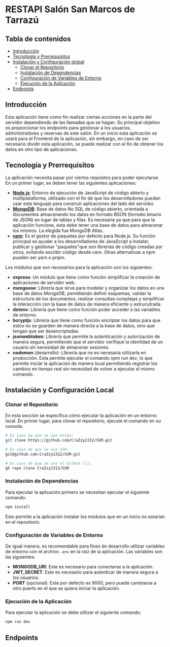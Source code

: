 # RESTAPI Salón San Marcos de Tarrazú

## Tabla de contenidos

- [Introducción](#introducción)
- [Tecnología y Prerrequisitos](#tecnología-y-prerrequisitos)
- [Instalación y Configuración global](#instalación-y-configuración-local)
  - [Clonar el Repositorio](#clonar-el-repositorio)
  - [Instalación de Dependencias](#instalación-de-dependencias)
  - [Configuración de Variables de Entorno](#configuración-de-variables-de-entorno)
  - [Ejecución de la Aplicación](#ejecución-de-la-aplicación)
- [Endpoints](#endpoints)

## Introducción

Esta aplicación tiene como fin realizar ciertas acciones en la parte del servidor dependiendo de las llamadas que se hagan. Su principal objetivo es proporcionar los endpoints para gestionar a los usuarios, administradores y reservas de este salón. En un inicio esta aplicación se usará para el Frontend de la aplicación, sin embargo, en caso de ser necesario dividir esta aplicación, se puede realizar con el fin de obtener los datos en otro tipo de aplicaciones.

## Tecnología y Prerrequisitos

La aplicación necesita pasar por ciertos requisitos para poder ejecutarse. En un primer lugar, se deben tener las siguientes aplicaciones:
* **[Node.js](https://nodejs.org/es)**: Entorno de ejecución de JavaScript de código abierto y multiplataforma, utilizado con el fin de que los desarrolladores puedan usar este lenguaje para construir aplicaciones del lado del servidor.
* **[MongoDB](https://www.mongodb.com/)**: Base de datos No SQL de código abierto, orientada a documentos almacenando los datos en formato BSON (formato binario de JSON) en lugar de tablas y filas. Es necesaria ya que para que la aplicación funcione, esta debe tener una base de datos para almacenar los mismos. La elegida fue MongoDB Atlas.
* **[npm](https://www.npmjs.com/)**: Es el gestor de paquetes por defecto para Node.js. Su función principal es ayudar a los desarrolladores de JavaScript a instalar, publicar y gestionar "paquetes"que son librerías de código creadas por otros, evitando escribir código desde cero. Otras alternativas a npm pueden ser yarn o pnpm.

Los módulos que son necesarios para la aplicación son los siguientes:

* **express**: Un módulo que tiene como función simplificar la creación de aplicaciones de servidor web. 
* **mongoose**: Librería que sirve para modelar y organizar los datos en una base de datos MongoDB, permitiendo definir esquemas, validar la estructura de los documentos, realizar consultas complejas y simplificar la interacción con la base de datos de manera eficiente y estrucutrada.
* **dotenv**: Librería que tiene como función poder acceder a las variables de entorno. 
* **bcryptjs**: Librería que tiene como función encriptar los datos para que estos no se guarden de manera directa a la base de datos, sino que tengan que ser desencriptadas.
* **jsonwebtoken**: Librería que permite la autenticación y autorización de manera segura, permitiendo que el servidor verifique la identidad de un usuario sin necesidad de almacenar sesiones.
* **nodemon** (desarrollo): LIbrería que no es necesaria utilizarla en producción. Esta permite ejecutar el comando *npm run dev*, lo que permite iniciar la aplicación de manera local permitiendo registrar los cambios en tiempo real sin necesidad de volver a ejecutar el mismo comando.

## Instalación y Configuración Local

### Clonar el Repositorio

En esta sección se especifica cómo ejecutar la aplicación en un entorno local. En primer lugar, para clonar el repositorio, ejecute el comando en su consola:

```bash
# En caso de que se use https:
git clone https://github.com/CraZzy1312/SSM.git

# En caso de que se use SSH:
git@github.com:CraZzy1312/SSM.git

# En caso de que se use el GitHub Cli:
gh repo clone CraZzy1312/SSM
```

### Instalación de Dependencias

Para ejecutar la aplicación primero se necesitan ejecutar el siguiente comando:

```bash
npm install
```

Esto permite a la aplicación instalar los módulos que en un inicio no estarían en el repositorio. 

### Configuración de Variables de Entorno

De igual manera, es recomendable para fines de desarrollo utilizar variables de entorno con el archivo `.env` en la raíz de la aplicación. Las variables son las siguientes:
* **MONGODB_URI**: Este es necesario para conectarse a la aplicación.
* **JWT_SECRET**: Este es necesario para autenticar de manera segura a los usuarios.
* **PORT** (opcional): Este por defecto es 9000, pero puede cambiarse a otro puerto en el que se quiera iniciar la aplicación.

### Ejecución de la Aplicación

Para ejecutar la aplicación se debe utilizar el siguiente comando:

```bash
npm run dev
```

## Endpoints
